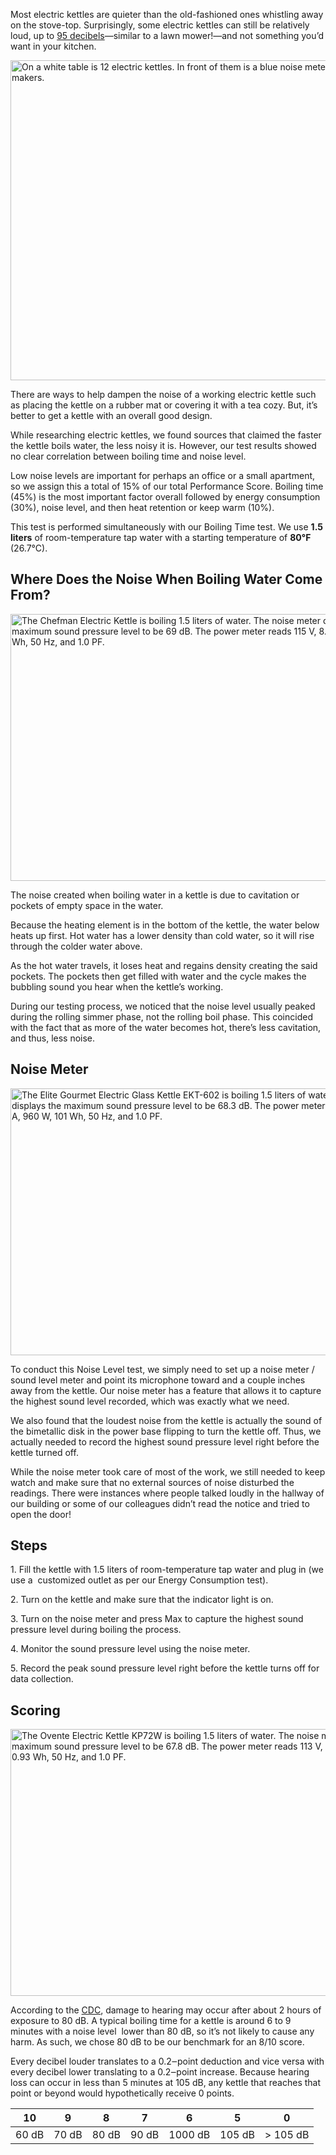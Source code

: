 Most electric kettles are quieter than the old-fashioned ones whistling away on the stove-top. Surprisingly, some electric kettles can still be relatively loud, up to [95 decibels](https://www.nonoise.org/library/household/index.htm)—similar to a lawn mower!—and not something you’d want in your kitchen.

<img src="https://cdn.healthykitchen101.com/reviews/images/kettles/how-we-test-noise-level-for-electric-kettles-clo8bdfty000iiy883345188p.jpg" alt="On a white table is 12 electric kettles. In front of them is a blue noise meter. In the background is a shelf of ice-makers." width="768" height="512">

There are ways to help dampen the noise of a working electric kettle such as placing the kettle on a rubber mat or covering it with a tea cozy. But, it’s better to get a kettle with an overall good design.

While researching electric kettles, we found sources that claimed the faster the kettle boils water, the less noisy it is. However, our test results showed no clear correlation between boiling time and noise level.

Low noise levels are important for perhaps an office or a small apartment, so we assign this a total of 15% of our total Performance Score. Boiling time (45%) is the most important factor overall followed by energy consumption (30%), noise level, and then heat retention or keep warm (10%).

This test is performed simultaneously with our Boiling Time test. We use **1.5 liters** of room-temperature tap water with a starting temperature of **80°F** (26.7°C).

Where Does the Noise When Boiling Water Come From?
--------------------------------------------------

<img src="https://cdn.healthykitchen101.com/reviews/images/kettles/how-we-test-noise-level-for-electric-kettles-1-cll4lbjre000oua88g81k04p7.jpg" alt="The Chefman Electric Kettle is boiling 1.5 liters of water. The noise meter displays the maximum sound pressure level to be 69 dB. The power meter reads 115 V, 8.625 A, 993 W, 0.82 Wh, 50 Hz, and 1.0 PF." width="640" height="427">

The noise created when boiling water in a kettle is due to cavitation or pockets of empty space in the water.

Because the heating element is in the bottom of the kettle, the water below heats up first. Hot water has a lower density than cold water, so it will rise through the colder water above.

As the hot water travels, it loses heat and regains density creating the said pockets. The pockets then get filled with water and the cycle makes the bubbling sound you hear when the kettle’s working.

During our testing process, we noticed that the noise level usually peaked during the rolling simmer phase, not the rolling boil phase. This coincided with the fact that as more of the water becomes hot, there’s less cavitation, and thus, less noise.

Noise Meter
-----------

<img src="https://cdn.healthykitchen101.com/reviews/images/kettles/how-we-test-noise-level-for-electric-kettles-noise-meter-cll4lexpd000pua88hxle9lnh.jpg" alt="The Elite Gourmet Electric Glass Kettle EKT-602 is boiling 1.5 liters of water. The noise meter displays the maximum sound pressure level to be 68.3 dB. The power meter reads 114 V, 8.438 A, 960 W, 101 Wh, 50 Hz, and 1.0 PF." width="640" height="427">

To conduct this Noise Level test, we simply need to set up a noise meter / sound level meter and point its microphone toward and a couple inches away from the kettle. Our noise meter has a feature that allows it to capture the highest sound level recorded, which was exactly what we need.

We also found that the loudest noise from the kettle is actually the sound of the bimetallic disk in the power base flipping to turn the kettle off. Thus, we actually needed to record the highest sound pressure level right before the kettle turned off.

While the noise meter took care of most of the work, we still needed to keep watch and make sure that no external sources of noise disturbed the readings. There were instances where people talked loudly in the hallway of our building or some of our colleagues didn’t read the notice and tried to open the door!

Steps
-----

1\. Fill the kettle with 1.5 liters of room-temperature tap water and plug in (we use a  customized outlet as per our Energy Consumption test).

2\. Turn on the kettle and make sure that the indicator light is on.

3\. Turn on the noise meter and press Max to capture the highest sound pressure level during boiling the process.

4\. Monitor the sound pressure level using the noise meter.

5\. Record the peak sound pressure level right before the kettle turns off for data collection.

Scoring
-------

<img src="https://cdn.healthykitchen101.com/reviews/images/kettles/how-we-test-noise-level-for-electric-kettles-scoring-cll4lgqpp000qua88420j0a37.jpg" alt="The Ovente Electric Kettle KP72W  is boiling 1.5 liters of water. The noise meter displays the maximum sound pressure level to be 67.8 dB. The power meter reads 113 V, 8.352 A, 940 W, 0.93 Wh, 50 Hz, and 1.0 PF." width="640" height="427">

According to the [CDC](https://www.cdc.gov/nceh/hearing_loss/what_noises_cause_hearing_loss.html#:~:text=The%20U.S.%20Environmental%20Protection%20Agency,prevent%20noise%2Dinduced%20hearing%20loss.), damage to hearing may occur after about 2 hours of exposure to 80 dB. A typical boiling time for a kettle is around 6 to 9 minutes with a noise level  lower than 80 dB, so it’s not likely to cause any harm. As such, we chose 80 dB to be our benchmark for an 8/10 score.

Every decibel louder translates to a 0.2‒point deduction and vice versa with every decibel lower translating to a 0.2‒point increase. Because hearing loss can occur in less than 5 minutes at 105 dB, any kettle that reaches that point or beyond would hypothetically receive 0 points.

| 10 | 9 | 8 | 7 | 6 | 5 | 0 |
| --- | --- | --- | --- | --- | --- | --- |
| 60 dB | 70 dB | 80 dB | 90 dB | 1000 dB | 105 dB | > 105 dB |